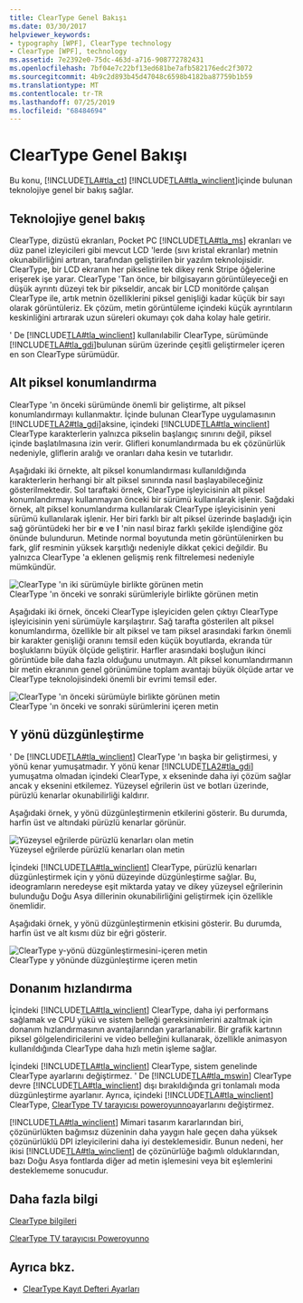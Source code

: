 ```yaml
---
title: ClearType Genel Bakışı
ms.date: 03/30/2017
helpviewer_keywords:
- typography [WPF], ClearType technology
- ClearType [WPF], technology
ms.assetid: 7e2392e0-75dc-463d-a716-908772782431
ms.openlocfilehash: 7bf04e7c22bf13ed681be7afb582176edc2f3072
ms.sourcegitcommit: 4b9c2d893b45d47048c6598b4182ba87759b1b59
ms.translationtype: MT
ms.contentlocale: tr-TR
ms.lasthandoff: 07/25/2019
ms.locfileid: "68484694"
---
```

# <a name="cleartype-overview"></a>ClearType Genel Bakışı
Bu konu, [!INCLUDE[TLA#tla_ct](../../../../includes/tlasharptla-ct-md.md)] [!INCLUDE[TLA#tla_winclient](../../../../includes/tlasharptla-winclient-md.md)]içinde bulunan teknolojiye genel bir bakış sağlar.  

<a name="overview"></a>   
## <a name="technology-overview"></a>Teknolojiye genel bakış  
 ClearType, dizüstü ekranları, Pocket PC [!INCLUDE[TLA#tla_ms](../../../../includes/tlasharptla-ms-md.md)] ekranları ve düz panel izleyicileri gibi mevcut LCD 'lerde (sıvı kristal ekranlar) metnin okunabilirliğini artıran, tarafından geliştirilen bir yazılım teknolojisidir.  ClearType, bir LCD ekranın her pikseline tek dikey renk Stripe öğelerine erişerek işe yarar. ClearType 'Tan önce, bir bilgisayarın görüntüleyeceği en düşük ayrıntı düzeyi tek bir pikseldir, ancak bir LCD monitörde çalışan ClearType ile, artık metnin özelliklerini piksel genişliği kadar küçük bir sayı olarak görüntüleriz. Ek çözüm, metin görüntüleme içindeki küçük ayrıntıların keskinliğini artırarak uzun süreleri okumayı çok daha kolay hale getirir.  
  
 ' De [!INCLUDE[TLA#tla_winclient](../../../../includes/tlasharptla-winclient-md.md)] kullanılabilir ClearType, sürümünde [!INCLUDE[TLA#tla_gdi](../../../../includes/tlasharptla-gdi-md.md)]bulunan sürüm üzerinde çeşitli geliştirmeler içeren en son ClearType sürümüdür.  
  
<a name="sub-pixel_positioning"></a>   
## <a name="sub-pixel-positioning"></a>Alt piksel konumlandırma  
 ClearType 'ın önceki sürümünde önemli bir geliştirme, alt piksel konumlandırmayı kullanmaktır. İçinde bulunan ClearType uygulamasının [!INCLUDE[TLA2#tla_gdi](../../../../includes/tla2sharptla-gdi-md.md)]aksine, içindeki [!INCLUDE[TLA#tla_winclient](../../../../includes/tlasharptla-winclient-md.md)] ClearType karakterlerin yalnızca pikselin başlangıç sınırını değil, piksel içinde başlatılmasına izin verir. Glifleri konumlandırmada bu ek çözünürlük nedeniyle, gliflerin aralığı ve oranları daha kesin ve tutarlıdır.  
  
 Aşağıdaki iki örnekte, alt piksel konumlandırması kullanıldığında karakterlerin herhangi bir alt piksel sınırında nasıl başlayabileceğiniz gösterilmektedir. Sol taraftaki örnek, ClearType işleyicisinin alt piksel konumlandırmayı kullanmayan önceki bir sürümü kullanılarak işlenir. Sağdaki örnek, alt piksel konumlandırma kullanılarak ClearType işleyicisinin yeni sürümü kullanılarak işlenir. Her biri farklı bir alt piksel üzerinde başladığı için sağ görüntüdeki her bir **e** ve **l** 'nin nasıl biraz farklı şekilde işlendiğine göz önünde bulundurun. Metinde normal boyutunda metin görüntülenirken bu fark, glif resminin yüksek karşıtlığı nedeniyle dikkat çekici değildir. Bu yalnızca ClearType 'a eklenen gelişmiş renk filtrelemesi nedeniyle mümkündür.  
  
 ![ClearType 'ın iki sürümüyle birlikte görünen metin](./media/wcpsdk-mmgraphics-text-cleartype-overview-01.png "wcpsdk_mmgraphics_text_cleartype_overview_01")  
ClearType 'ın önceki ve sonraki sürümleriyle birlikte görünen metin  
  
 Aşağıdaki iki örnek, önceki ClearType işleyiciden gelen çıktıyı ClearType işleyicisinin yeni sürümüyle karşılaştırır. Sağ tarafta gösterilen alt piksel konumlandırma, özellikle bir alt piksel ve tam piksel arasındaki farkın önemli bir karakter genişliği oranını temsil eden küçük boyutlarda, ekranda tür boşluklarını büyük ölçüde geliştirir. Harfler arasındaki boşluğun ikinci görüntüde bile daha fazla olduğunu unutmayın. Alt piksel konumlandırmanın bir metin ekranının genel görünümüne toplam avantajı büyük ölçüde artar ve ClearType teknolojisindeki önemli bir evrimi temsil eder.  
  
 ![ClearType 'ın önceki sürümüyle birlikte görünen metin](./media/wcpsdk-mmgraphics-text-cleartype-overview-02.png "wcpsdk_mmgraphics_text_cleartype_overview_02")  
ClearType 'ın önceki ve sonraki sürümlerini içeren metin  
  
<a name="y-direction_antialiasing"></a>   
## <a name="y-direction-antialiasing"></a>Y yönü düzgünleştirme  
 ' De [!INCLUDE[TLA#tla_winclient](../../../../includes/tlasharptla-winclient-md.md)] ClearType 'ın başka bir geliştirmesi, y yönü kenar yumuşatmadır. Y yönü kenar [!INCLUDE[TLA2#tla_gdi](../../../../includes/tla2sharptla-gdi-md.md)] yumuşatma olmadan içindeki ClearType, x ekseninde daha iyi çözüm sağlar ancak y eksenini etkilemez. Yüzeysel eğrilerin üst ve botları üzerinde, pürüzlü kenarlar okunabilirliği kaldırır.  
  
 Aşağıdaki örnek, y yönü düzgünleştirmenin etkilerini gösterir. Bu durumda, harfin üst ve altındaki pürüzlü kenarlar görünür.  
  
 ![Yüzeysel eğrilerde pürüzlü kenarları olan metin](./media/wcpsdk-mmgraphics-text-cleartype-overview-03.png "wcpsdk_mmgraphics_text_cleartype_overview_03")  
Yüzeysel eğrilerde pürüzlü kenarları olan metin  
  
 İçindeki [!INCLUDE[TLA#tla_winclient](../../../../includes/tlasharptla-winclient-md.md)] ClearType, pürüzlü kenarları düzgünleştirmek için y yönü düzeyinde düzgünleştirme sağlar. Bu, ideogramların neredeyse eşit miktarda yatay ve dikey yüzeysel eğrilerinin bulunduğu Doğu Asya dillerinin okunabilirliğini geliştirmek için özellikle önemlidir.  
  
 Aşağıdaki örnek, y yönü düzgünleştirmenin etkisini gösterir. Bu durumda, harfin üst ve alt kısmı düz bir eğri gösterir.  
  
 ![ClearType y&#45;yönü düzgünleştirmesini&#45;içeren metin](./media/wcpsdk-mmgraphics-text-cleartype-overview-04.png "wcpsdk_mmgraphics_text_cleartype_overview_04")  
ClearType y yönünde düzgünleştirme içeren metin  
  
<a name="hardware_acceleration"></a>   
## <a name="hardware-acceleration"></a>Donanım hızlandırma  
 İçindeki [!INCLUDE[TLA#tla_winclient](../../../../includes/tlasharptla-winclient-md.md)] ClearType, daha iyi performans sağlamak ve CPU yükü ve sistem belleği gereksinimlerini azaltmak için donanım hızlandırmasının avantajlarından yararlanabilir. Bir grafik kartının piksel gölgelendiricilerini ve video belleğini kullanarak, özellikle animasyon kullanıldığında ClearType daha hızlı metin işleme sağlar.  
  
 İçindeki [!INCLUDE[TLA#tla_winclient](../../../../includes/tlasharptla-winclient-md.md)] ClearType, sistem genelinde ClearType ayarlarını değiştirmez. ' De [!INCLUDE[TLA#tla_mswin](../../../../includes/tlasharptla-mswin-md.md)] ClearType devre [!INCLUDE[TLA#tla_winclient](../../../../includes/tlasharptla-winclient-md.md)] dışı bırakıldığında gri tonlamalı moda düzgünleştirme ayarlanır. Ayrıca, içindeki [!INCLUDE[TLA#tla_winclient](../../../../includes/tlasharptla-winclient-md.md)] ClearType, [ClearType TV tarayıcısı poweroyunno](https://www.microsoft.com/typography/ClearTypePowerToy.mspx)ayarlarını değiştirmez.  
  
 [!INCLUDE[TLA#tla_winclient](../../../../includes/tlasharptla-winclient-md.md)] Mimari tasarım kararlarından biri, çözünürlükten bağımsız düzeninin daha yaygın hale geçen daha yüksek çözünürlüklü DPI izleyicilerini daha iyi desteklemesidir. Bunun nedeni, her ikisi [!INCLUDE[TLA#tla_winclient](../../../../includes/tlasharptla-winclient-md.md)] de çözünürlüğe bağımlı olduklarından, bazı Doğu Asya fontlarda diğer ad metin işlemesini veya bit eşlemlerini desteklememe sonucudur.  
  
<a name="further_information"></a>   
## <a name="further-information"></a>Daha fazla bilgi  
 [ClearType bilgileri](https://www.microsoft.com/typography/ClearTypeInfo.mspx)  
  
 [ClearType TV tarayıcısı Poweroyunno](https://www.microsoft.com/typography/ClearTypePowerToy.mspx)  
  
## <a name="see-also"></a>Ayrıca bkz.

- [ClearType Kayıt Defteri Ayarları](cleartype-registry-settings.md)
